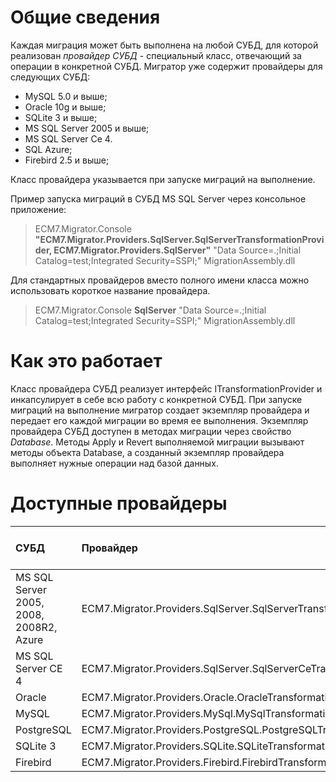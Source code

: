 # Общие сведения #
Каждая миграция может быть выполнена на любой СУБД, для которой реализован _провайдер СУБД_ - специальный класс, отвечающий за операции в конкретной СУБД. Мигратор уже содержит провайдеры для следующих СУБД:
  * MySQL 5.0 и выше;
  * Oracle 10g и выше;
  * SQLite 3 и выше;
  * MS SQL Server 2005 и выше;
  * MS SQL Server Ce 4.
  * SQL Azure;
  * Firebird 2.5 и выше;

Класс провайдера указывается при запуске миграций на выполнение.

Пример запуска миграций в СУБД MS SQL Server через консольное приложение:

> ECM7.Migrator.Console **"ECM7.Migrator.Providers.SqlServer.SqlServerTransformationProvider, ECM7.Migrator.Providers.SqlServer"** "Data Source=.;Initial Catalog=test;Integrated Security=SSPI;" MigrationAssembly.dll

Для стандартных провайдеров вместо полного имени класса можно использовать короткое название провайдера.

> ECM7.Migrator.Console **SqlServer** "Data Source=.;Initial Catalog=test;Integrated Security=SSPI;" MigrationAssembly.dll


# Как это работает #
Класс провайдера СУБД реализует интерфейс ITransformationProvider и инкапсулирует в себе всю работу с конкретной СУБД. При запуске миграций на выполнение мигратор создает экземпляр провайдера и передает его каждой миграции во время ее выполнения. Экземпляр провайдера СУБД доступен в методах миграции через свойство _Database_. Методы Apply и Revert выполняемой миграции вызывают методы объекта Database, а созданный экземпляр провайдера выполняет нужные операции над базой данных.


# Доступные провайдеры #

| **СУБД** | **Провайдер** | **Короткое имя провайдера** | **Сборка** |
|:-------------|:-----------------------|:-------------------------------------------------|:-----------------|
|MS SQL Server 2005, 2008, 2008R2, Azure |ECM7.Migrator.Providers.SqlServer.SqlServerTransformationProvider | SqlServer |ECM7.Migrator.Providers.SqlServer |
|MS SQL Server CE 4 |ECM7.Migrator.Providers.SqlServer.SqlServerCeTransformationProvider |SqlServerCe |ECM7.Migrator.Providers.SqlServer |
|Oracle |ECM7.Migrator.Providers.Oracle.OracleTransformationProvider |Oracle |ECM7.Migrator.Providers.Oracle |
|MySQL |ECM7.Migrator.Providers.MySql.MySqlTransformationProvider | MySql |ECM7.Migrator.Providers.MySql |
|PostgreSQL |ECM7.Migrator.Providers.PostgreSQL.PostgreSQLTransformationProvider |PostgreSQL |ECM7.Migrator.Providers.PostgreSQL |
|SQLite 3 |ECM7.Migrator.Providers.SQLite.SQLiteTransformationProvider |SQLite |ECM7.Migrator.Providers.SQLite |
|Firebird |ECM7.Migrator.Providers.Firebird.FirebirdTransformationProvider |Firebird |ECM7.Migrator.Providers.Firebird |